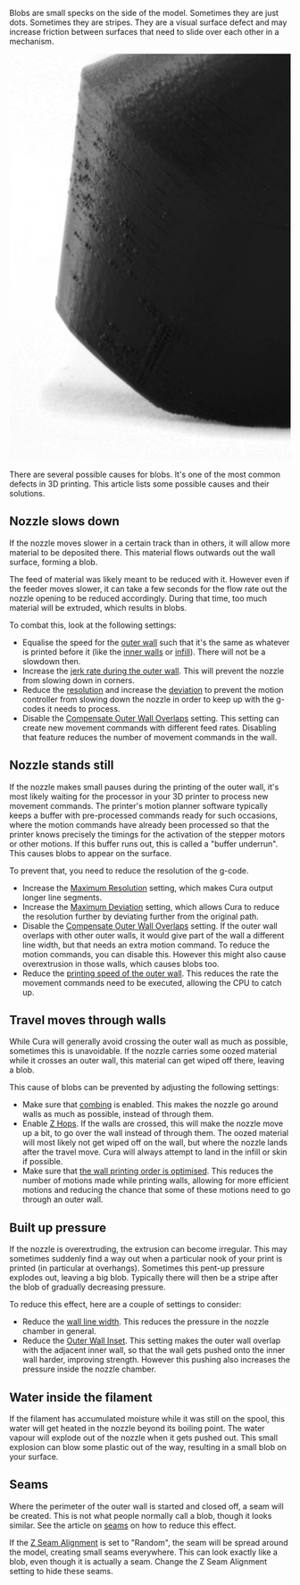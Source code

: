Blobs are small specks on the side of the model. Sometimes they are just dots. Sometimes they are stripes. They are a visual surface defect and may increase friction between surfaces that need to slide over each other in a mechanism.

![Some blobs on this surface](../images/blobs.jpg)

There are several possible causes for blobs. It's one of the most common defects in 3D printing. This article lists some possible causes and their solutions.

Nozzle slows down
----
If the nozzle moves slower in a certain track than in others, it will allow more material to be deposited there. This material flows outwards out the wall surface, forming a blob.

The feed of material was likely meant to be reduced with it. However even if the feeder moves slower, it can take a few seconds for the flow rate out the nozzle opening to be reduced accordingly. During that time, too much material will be extruded, which results in blobs.

To combat this, look at the following settings:
* Equalise the speed for the [outer wall](../speed/speed_wall_0.md) such that it's the same as whatever is printed before it (like the [inner walls](../speed/speed_wall_x.md) or [infill](../speed/speed_infill.md)). There will not be a slowdown then.
* Increase the [jerk rate during the outer wall](../speed/jerk_wall_0.md). This will prevent the nozzle from slowing down in corners.
* Reduce the [resolution](../meshfix/meshfix_maximum_resolution.md) and increase the [deviation](../meshfix/meshfix_maximum_deviation.md) to prevent the motion controller from slowing down the nozzle in order to keep up with the g-codes it needs to process.
* Disable the [Compensate Outer Wall Overlaps](../shell/travel_compensate_overlapping_walls_0_enabled.md) setting. This setting can create new movement commands with different feed rates. Disabling that feature reduces the number of movement commands in the wall.

Nozzle stands still
----
If the nozzle makes small pauses during the printing of the outer wall, it's most likely waiting for the processor in your 3D printer to process new movement commands. The printer's motion planner software typically keeps a buffer with pre-processed commands ready for such occasions, where the motion commands have already been processed so that the printer knows precisely the timings for the activation of the stepper motors or other motions. If this buffer runs out, this is called a "buffer underrun". This causes blobs to appear on the surface.

To prevent that, you need to reduce the resolution of the g-code.
* Increase the [Maximum Resolution](../meshfix/meshfix_maximum_resolution.md) setting, which makes Cura output longer line segments.
* Increase the [Maximum Deviation](../meshfix/meshfix_maximum_deviation.md) setting, which allows Cura to reduce the resolution further by deviating further from the original path.
* Disable the [Compensate Outer Wall Overlaps](../shell/travel_compensate_overlapping_walls_0_enabled.md) setting. If the outer wall overlaps with other outer walls, it would give part of the wall a different line width, but that needs an extra motion command. To reduce the motion commands, you can disable this. However this might also cause overextrusion in those walls, which causes blobs too.
* Reduce the [printing speed of the outer wall](../speed/speed_wall_0.md). This reduces the rate the movement commands need to be executed, allowing the CPU to catch up.

Travel moves through walls
----
While Cura will generally avoid crossing the outer wall as much as possible, sometimes this is unavoidable. If the nozzle carries some oozed material while it crosses an outer wall, this material can get wiped off there, leaving a blob.

This cause of blobs can be prevented by adjusting the following settings:
* Make sure that [combing](../travel/retraction_combing.md) is enabled. This makes the nozzle go around walls as much as possible, instead of through them.
* Enable [Z Hops](../travel/retraction_hop_enabled.md). If the walls are crossed, this will make the nozzle move up a bit, to go over the wall instead of through them. The oozed material will most likely not get wiped off on the wall, but where the nozzle lands after the travel move. Cura will always attempt to land in the infill or skin if possible.
* Make sure that [the wall printing order is optimised](../shell/optimize_wall_printing_order.md). This reduces the number of motions made while printing walls, allowing for more efficient motions and reducing the chance that some of these motions need to go through an outer wall.

Built up pressure
----
If the nozzle is overextruding, the extrusion can become irregular. This may sometimes suddenly find a way out when a particular nook of your print is printed (in particular at overhangs). Sometimes this pent-up pressure explodes out, leaving a big blob. Typically there will then be a stripe after the blob of gradually decreasing pressure.

To reduce this effect, here are a couple of settings to consider:
* Reduce the [wall line width](../resolution/wall_line_width.md). This reduces the pressure in the nozzle chamber in general.
* Reduce the [Outer Wall Inset](../shell/wall_0_inset.md). This setting makes the outer wall overlap with the adjacent inner wall, so that the wall gets pushed onto the inner wall harder, improving strength. However this pushing also increases the pressure inside the nozzle chamber.

Water inside the filament
----
If the filament has accumulated moisture while it was still on the spool, this water will get heated in the nozzle beyond its boiling point. The water vapour will explode out of the nozzle when it gets pushed out. This small explosion can blow some plastic out of the way, resulting in a small blob on your surface.

Seams
----
Where the perimeter of the outer wall is started and closed off, a seam will be created. This is not what people normally call a blob, though it looks similar. See the article on [seams](seam.md) on how to reduce this effect.

If the [Z Seam Alignment](../shell/z_seam_type.md) is set to "Random", the seam will be spread around the model, creating small seams everywhere. This can look exactly like a blob, even though it is actually a seam. Change the Z Seam Alignment setting to hide these seams.